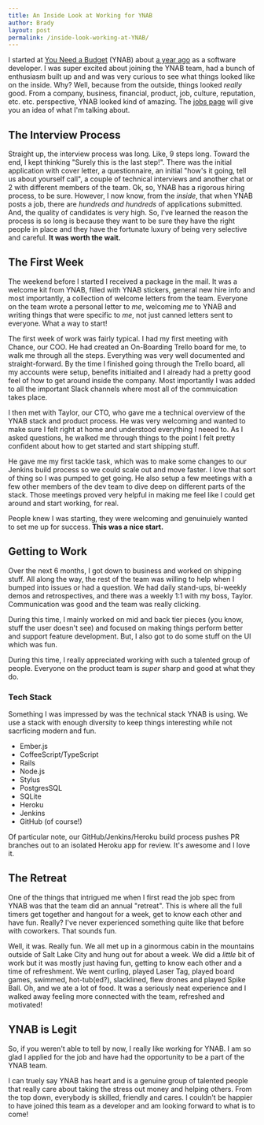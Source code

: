 ```yaml
---
title: An Inside Look at Working for YNAB
author: Brady
layout: post
permalink: /inside-look-working-at-YNAB/
---
```

I started at [You Need a Budget](http://www.geekytidbits.com/joining-you-need-a-budget/) (YNAB) about [a year ago](http://www.geekytidbits.com/joining-you-need-a-budget/) as a software developer.  I was super excited about joining the YNAB team, had a bunch of enthusiasm built up and and was very curious to see what things looked like on the inside.  Why?  Well, because from the outside, things looked _really_ good.  From a company, business, financial, product, job, culture, reputation, etc. etc. perspective, YNAB looked kind of amazing.  The [jobs page](http://www.youneedabudget.com/jobs) will give you an idea of what I'm talking about.

## The Interview Process
Straight up, the interview process was long.  Like, 9 steps long.  Toward the end, I kept thinking "Surely this is the last step!".  There was the initial application with cover letter, a questionnaire, an initial "how's it going, tell us about yourself call", a couple of technical interviews and another chat or 2 with different members of the team.  Ok, so, YNAB has a rigorous hiring process, to be sure.  However, I now know, from the _inside_, that when YNAB posts a job, there are _hundreds and hundreds_ of applications submitted.  And, the quality of candidates is very high.  So, I've learned the reason the process is so long is because they want to be sure they have the right people in place and they have the fortunate luxury of being very selective and careful.  **It was worth the wait.**

## The First Week
The weekend before I started I received a package in the mail.  It was a welcome kit from YNAB, filled with YNAB stickers, general new hire info and most importantly, a collection of welcome letters from the team.  Everyone on the team wrote a personal letter to _me_, welcoming _me_ to YNAB and writing things that were specific to _me_, not just canned letters sent to everyone.  What a way to start!

The first week of work was fairly typical.  I had my first meeting with Chance, our COO.  He had created an On-Boarding Trello board for me, to walk me through all the steps.  Everything was very well documented and straight-forward.  By the time I finished going through the Trello board, all my accounts were setup, benefits initiaited and I already had a pretty good feel of how to get around inside the company.  Most importantly I was added to all the important Slack channels where most all of the commuication takes place.

I then met with Taylor, our CTO, who gave me a technical overview of the YNAB stack and product process.  He was very welcoming and wanted to make sure I felt right at home and understood everything I neeed to.  As I asked questions, he walked me through things to the point I felt pretty confident about how to get started and start shipping stuff.

He gave me my first tackle task, which was to make some changes to our Jenkins build process so we could scale out and move faster.  I love that sort of thing so I was pumped to get going.  He also setup a few meetings with a few other members of the dev team to dive deep on different parts of the stack.  Those meetings proved very helpful in making me feel like I could get around and start working, for real.

People knew I was starting, they were welcoming and genuinuiely wanted to set me up for success.  **This was a nice start.**

## Getting to Work
Over the next 6 months, I got down to business and worked on shipping stuff.  All along the way, the rest of the team was willing to help when I bumped into issues or had a question.  We had daily stand-ups, bi-weekly demos and retrospectives, and there was a weekly 1:1 with my boss, Taylor.  Communication was good and the team was really clicking.

During this time, I mainly worked on mid and back tier pieces (you know, stuff the user doesn't see) and focused on making things perform better and support feature development.  But, I also got to do some stuff on the UI which was fun.

During this time, I really appreciated working with such a talented group of people.  Everyone on the product team is _super_ sharp and good at what they do.

### Tech Stack
Something I was impressed by was the technical stack YNAB is using.  We use a stack with enough diversity to keep things interesting while not sacrficing modern and fun.

- Ember.js
- CoffeeScript/TypeScript 
- Rails
- Node.js
- Stylus
- PostgresSQL
- SQLite
- Heroku
- Jenkins
- GitHub (of course!)

Of particular note, our GitHub/Jenkins/Heroku build process pushes PR branches out to an isolated Heroku app for review.  It's awesome and I love it.

## The Retreat
One of the things that intrigued me when I first read the job spec from YNAB was that the team did an annual "retreat".  This is where all the full timers get together and hangout for a week, get to know each other and have fun.  Really?  I've never experienced something quite like that before with coworkers.  That sounds fun.

Well, it was.  Really fun.  We all met up in a ginormous cabin in the mountains outside of Salt Lake City and hung out for about a week.  We did a _little_ bit of work but it was mostly just having fun, getting to know each other and a time of refreshment.  We went curling, played Laser Tag, played board games, swimmed, hot-tub(ed?), slacklined, flew drones and played Spike Ball.  Oh, and we ate a lot of food.  It was a seriously neat experience and I walked away feeling more connected with the team, refreshed and motivated!

## YNAB is Legit
So, if you weren't able to tell by now, I really like working for YNAB.  I am so glad I applied for the job and have had the opportunity to be a part of the YNAB team.

I can truely say YNAB has heart and is a genuine group of talented people that really care about taking the stress out money and helping others.  From the top down, everybody is skilled, friendly and cares.  I couldn't be happier to have joined this team as a developer and am looking forward to what is to come!